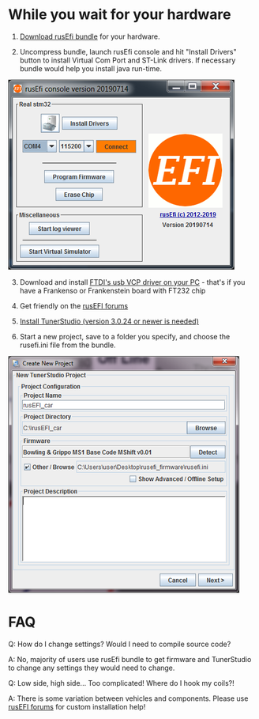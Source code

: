 # While you wait for your hardware #

1. [Download rusEfi bundle](Download) for your hardware. 

1. Uncompress bundle, launch rusEfi console and hit "Install Drivers" button to install Virtual Com Port and ST-Link drivers. If necessary bundle would help you install java run-time.

![console](FAQ/images/rusEfi_console/rusEfi_console_start_screen.png)

3. Download and install [FTDI's usb VCP driver on your PC](http://www.ftdichip.com/Drivers/VCP.htm) - that's if you have a Frankenso or Frankenstein board with FT232 chip 

4. Get friendly on the [rusEFI forums](https://rusefi.com/forum)

5. [Install TunerStudio (version 3.0.24 or newer is needed)](http://www.tunerstudio.com/index.php/downloads)

6. Start a new project, save to a folder you specify, and choose the rusefi.ini file from the bundle.

![project](FAQ/images/TunerStudio_new_project.png)

# FAQ
Q: How do I change settings? Would I need to compile source code?

A: No, majority of users use rusEfi bundle to get firmware and TunerStudio to change any settings they would need to change.  


Q: Low side, high side... Too complicated! Where do I hook my coils?!

A: There is some variation between vehicles and components. Please use [rusEFI forums](https://rusefi.com/forum) for custom installation help!  